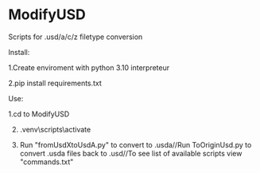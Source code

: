 # ModifyUSD
Scripts for .usd/a/c/z filetype conversion

Install:

1.Create enviroment with python 3.10 interpreteur

2.pip install requirements.txt

Use:

1.cd to ModifyUSD

2. .venv\scripts\activate

3. Run "fromUsdXtoUsdA.py" to convert to .usda//Run ToOriginUsd.py to convert .usda files back to .usd//To see list of available scripts view "commands.txt"
